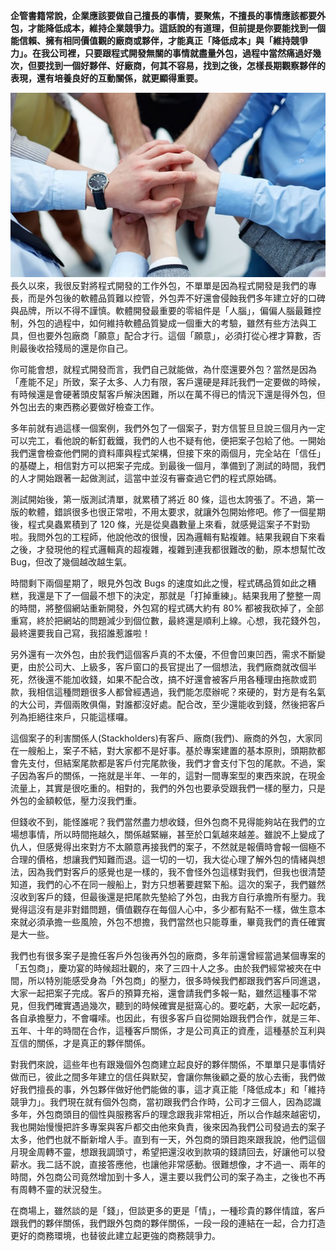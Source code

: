 **企管書籍常說，企業應該要做自己擅長的事情，要聚焦，不擅長的事情應該都要外包，才能降低成本，維持企業競爭力。這話說的有道理，但前提是你要能找到一個能信賴、擁有相同價值觀的廠商或夥伴，才能真正「降低成本」與「維持競爭力」。在我公司裡，只要跟程式開發無關的事情就盡量外包，過程中當然痛過好幾次，但要找到一個好夥伴、好廠商，何其不容易，找到之後，怎樣長期觀察夥伴的表現，還有培養良好的互動關係，就更顯得重要。**

   ![](E9D55307-FA03-D178-58B9-AC1CB33B402B.jpg@700w_0e_1l.jpg)
長久以來，我很反對將程式開發的工作外包，不單單是因為程式開發是我們的專長，而是外包後的軟體品質難以控管，外包弄不好還會侵蝕我們多年建立好的口碑與品牌，所以不得不謹慎。軟體開發最重要的零組件是「人腦」，偏偏人腦最難控制，外包的過程中，如何維持軟體品質變成一個重大的考驗，雖然有些方法與工具，但也要外包廠商「願意」配合才行。這個「願意」，必須打從心裡才算數，否則最後收拾殘局的還是你自己。

 你可能會想，就程式開發而言，我們自己就能做，為什麼還要外包？當然是因為「產能不足」所致，案子太多、人力有限，客戶還硬是拜託我們一定要做的時候，有時候還是會硬著頭皮幫客戶解決困難，所以在萬不得已的情況下還是得外包，但外包出去的東西務必要做好檢查工作。

 多年前就有過這樣一個案例，我們外包了一個案子，對方信誓旦旦說三個月內一定可以完工，看他說的斬釘截鐵，我們的人也不疑有他，便把案子包給了他。一開始我們還會檢查他們開的資料庫與程式架構，但接下來的兩個月，完全站在「信任」的基礎上，相信對方可以把案子完成。到最後一個月，準備到了測試的時間，我們的人才開始跟著一起做測試，這當中並沒有審查過它們的程式原始碼。

 測試開始後，第一版測試清單，就累積了將近 80 條，這也太誇張了。不過，第一版的軟體，錯誤很多也很正常啦，不用太要求，就讓外包開始修吧。修了一個星期後，程式臭蟲累積到了 120 條，光是從臭蟲數量上來看，就感覺這案子不對勁啦。我問外包的工程師，他說他改的很慢，因為邏輯有點複雜。結果我親自下來看之後，才發現他的程式邏輯真的超複雜，複雜到連我都很難改的動，原本想幫忙改 Bug，但改了幾個越改越生氣。

 時間剩下兩個星期了，眼見外包改 Bugs 的速度如此之慢，程式碼品質如此之糟糕，我還是下了一個最不想下的決定，那就是「打掉重練」。結果我用了整整一周的時間，將整個網站重新開發，外包寫的程式碼大約有 80% 都被我砍掉了，全部重寫，終於把網站的問題減少到個位數，最終還是順利上線。心想，我花錢外包，最終還要我自己寫，我招誰惹誰啦！

 另外還有一次外包，由於我們這個客戶真的不太優，不但會凹東凹西，需求不斷變更，由於公司大、上級多，客戶窗口的長官提出了一個想法，我們廠商就改個半死，然後還不能加收錢，如果不配合改，搞不好還會被客戶用各種理由拖款或罰款，我相信這種問題很多人都曾經遇過，我們能怎麼辦呢？來硬的，對方是有名氣的大公司，弄個兩敗俱傷，對誰都沒好處。配合改，至少還能收到錢，然後把客戶列為拒絕往來戶，只能這樣囉。

 這個案子的利害關係人(Stackholders)有客戶、廠商(我們)、廠商的外包，大家同在一艘船上，案子不結，對大家都不是好事。基於專案建置的基本原則，頭期款都會先支付，但結案尾款都是客戶付完尾款後，我們才會支付下包的尾款。不過，案子因為客戶的關係，一拖就是半年、一年的，這對一間專案型的東西來說，在現金流量上，其實是很吃重的。相對的，我們的外包也要承受跟我們一樣的壓力，只是外包的金額較低，壓力沒我們重。

 但錢收不到，能怪誰呢？我們當然盡力想收錢，但外包商不見得能夠站在我們的立場想事情，所以時間拖越久，關係越緊繃，甚至於口氣越來越差。雖說不上變成了仇人，但感覺得出來對方不太願意再接我們的案子，不然就是報價時會報一個極不合理的價格，想讓我們知難而退。這一切的一切，我大從心理了解外包的情緒與想法，因為我們對客戶的感覺也是一樣的，我不會怪外包這樣對我們，但我也很清楚知道，我們的心不在同一艘船上，對方只想著要趕緊下船。這次的案子，我們雖然沒收到客戶的錢，但最後還是把尾款先墊給了外包，由我方自行承擔所有壓力。我覺得這沒有是非對錯問題，價值觀存在每個人心中，多少都有點不一樣，做生意本來就必須承擔一些風險，外包不想擔，我們當然也只能尊重，畢竟我們的責任確實是大一些。

 我們也有很多案子是擔任客戶外包後再外包的廠商，多年前還曾經當過某個專案的「五包商」，慶功宴的時候超壯觀的，來了三四十人之多。由於我們經常被夾在中間，所以特別能感受身為「外包商」的壓力，很多時候我們都跟我們客戶同進退，大家一起把案子完成。客戶的預算充裕，還會請我們多報一點，雖然這種事不常見，但我們確實遇過幾次，聽到的時候確實是挺窩心的。要吃虧，大家一起吃虧，各自承擔壓力，不會囉嗦。也因此，有很多客戶自從開始跟我們合作，就是三年、五年、十年的時間在合作，這種客戶關係，才是公司真正的資產，這種基於互利與互信的關係，才是真正的夥伴關係。

 對我們來說，這些年也有跟幾個外包商建立起良好的夥伴關係，不單單只是事情好做而已，彼此之間多年建立的信任與默契，會讓你無後顧之憂的放心去衝，我們做好我們擅長的事，外包夥伴做好他們能做的事，這才真正能「降低成本」和「維持競爭力」。我們現在就有個外包商，當初跟我們合作時，公司才三個人，因為認識多年，外包商頭目的個性與服務客戶的理念跟我非常相近，所以合作越來越密切，我也開始慢慢把許多專案與客戶都交由他來負責，後來因為我們公司發過去的案子太多，他們也就不斷新增人手。直到有一天，外包商的頭目跑來跟我說，他們這個月現金周轉不靈，想跟我調頭寸，希望把還沒收到款項的錢請回去，好讓他可以發薪水。我二話不說，直接答應他，也讓他非常感動。很難想像，才不過一、兩年的時間，外包商公司竟然增加到十多人，還主要以我們公司的案子為主，之後也不再有周轉不靈的狀況發生。

 在商場上，雖然談的是「錢」，但談更多的更是「情」，一種珍貴的夥伴情誼，客戶跟我們的夥伴關係，我們跟外包商的夥伴關係，一段一段的連結在一起，合力打造更好的商務環境，也替彼此建立起更強的商務競爭力。
